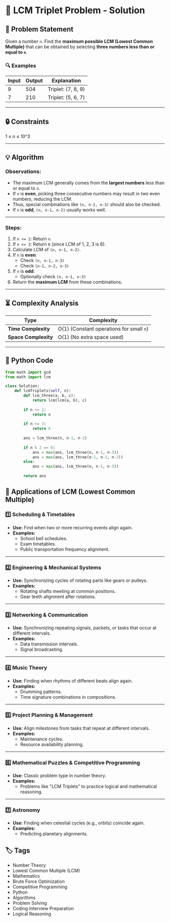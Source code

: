 # 📄 LCM Triplet Problem - Solution

## 📝 Problem Statement

Given a number `n`. Find the **maximum possible LCM (Lowest Common Multiple)** that can be obtained by selecting **three numbers less than or equal to `n`**.

### 🔍 Examples

| Input | Output | Explanation       |
|-------|--------|-------------------|
| 9     | 504    | Triplet: (7, 8, 9) |
| 7     | 210    | Triplet: (5, 6, 7) |

---

## 🔒 Constraints
1 ≤ n ≤ 10^3


---

## 💡 Algorithm

### **Observations:**
- The maximum LCM generally comes from the **largest numbers** less than or equal to `n`.
- If `n` is **even**, picking three consecutive numbers may result in two even numbers, reducing the LCM.
- Thus, special combinations like `(n, n-1, n-3)` should also be checked.
- If `n` is **odd**, `(n, n-1, n-2)` usually works well.

---

### **Steps:**
1. If `n <= 2`: Return `n`.
2. If `n <= 3`: Return `6` (since LCM of 1, 2, 3 is 6).
3. Calculate LCM of `(n, n-1, n-2)`.
4. If `n` is **even**:
    - Check `(n, n-1, n-3)`
    - Check `(n-1, n-2, n-3)`
5. If `n` is **odd**:
    - Optionally check `(n, n-1, n-3)`
6. Return the **maximum LCM** from these combinations.

---

## ⏳ Complexity Analysis

| Type             | Complexity |
|------------------|------------|
| **Time Complexity**   | O(1) (Constant operations for small `n`) |
| **Space Complexity**  | O(1) (No extra space used) |

---

## 🚀 Python Code

```python
from math import gcd
from math import lcm

class Solution:
    def lcmTriplets(self, n):
        def lcm_three(a, b, c):
            return lcm(lcm(a, b), c)
        
        if n <= 2:
            return n
        
        if n <= 3:
            return 6
        
        ans = lcm_three(n, n-1, n-2)
        
        if n % 2 == 0:
            ans = max(ans, lcm_three(n, n-1, n-3))
            ans = max(ans, lcm_three(n-1, n-2, n-3))
        else:
            ans = max(ans, lcm_three(n, n-1, n-3))
        
        return ans
```

## 🔧 Applications of LCM (Lowest Common Multiple)

### 1️⃣ **Scheduling & Timetables**
- **Use:** Find when two or more recurring events align again.
- **Examples:**
  - School bell schedules.
  - Exam timetables.
  - Public transportation frequency alignment.

---

### 2️⃣ **Engineering & Mechanical Systems**
- **Use:** Synchronizing cycles of rotating parts like gears or pulleys.
- **Examples:**
  - Rotating shafts meeting at common positions.
  - Gear teeth alignment after rotations.

---

### 3️⃣ **Networking & Communication**
- **Use:** Synchronizing repeating signals, packets, or tasks that occur at different intervals.
- **Examples:**
  - Data transmission intervals.
  - Signal broadcasting.

---

### 4️⃣ **Music Theory**
- **Use:** Finding when rhythms of different beats align again.
- **Examples:**
  - Drumming patterns.
  - Time signature combinations in compositions.

---

### 5️⃣ **Project Planning & Management**
- **Use:** Align milestones from tasks that repeat at different intervals.
- **Examples:**
  - Maintenance cycles.
  - Resource availability planning.

---

### 6️⃣ **Mathematical Puzzles & Competitive Programming**
- **Use:** Classic problem type in number theory.
- **Examples:**
  - Problems like "LCM Triplets" to practice logical and mathematical reasoning.

---

### 7️⃣ **Astronomy**
- **Use:** Finding when celestial cycles (e.g., orbits) coincide again.
- **Examples:**
  - Predicting planetary alignments.

## 🏷️ Tags

- Number Theory
- Lowest Common Multiple (LCM)
- Mathematics
- Brute Force Optimization
- Competitive Programming
- Python
- Algorithms
- Problem Solving
- Coding Interview Preparation
- Logical Reasoning
